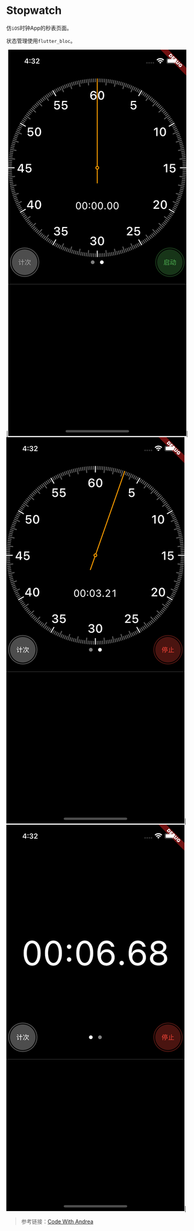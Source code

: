 # Stopwatch

仿`iOS`时钟App的秒表页面。

状态管理使用`flutter_bloc`。

|![](./screenshots/screenshot_1.png)|![](./screenshots/screenshot_2.png)|![](./screenshots/screenshot_3.png)|

> 参考链接：[Code With Andrea](https://www.youtube.com/watch?v=9Wq2l6IBkIw&list=WL&index=46&t=6s)